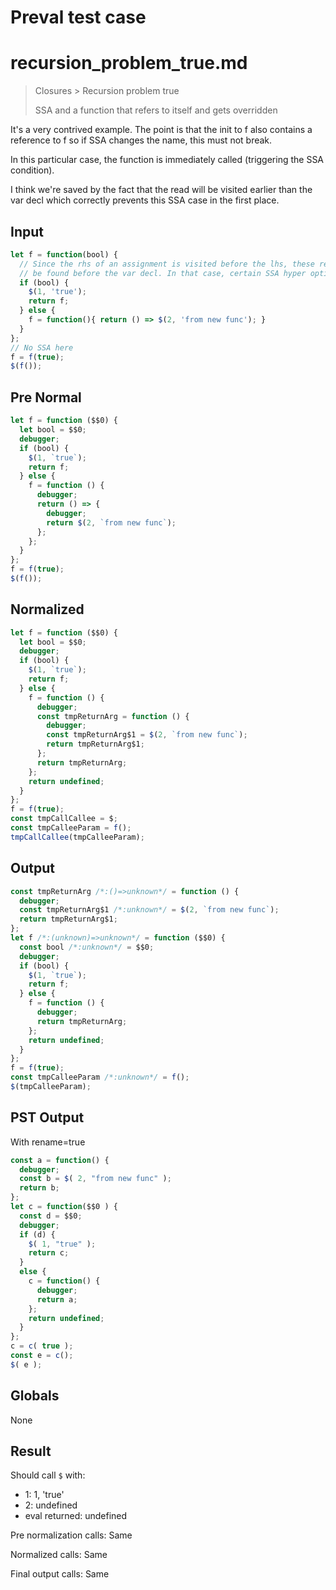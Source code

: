 # Preval test case

# recursion_problem_true.md

> Closures > Recursion problem true
>
> SSA and a function that refers to itself and gets overridden

It's a very contrived example. The point is that the init to f also contains a reference to f so if SSA changes the name, this must not break.

In this particular case, the function is immediately called (triggering the SSA condition).

I think we're saved by the fact that the read will be visited earlier than the var decl which correctly prevents this SSA case in the first place.

## Input

`````js filename=intro
let f = function(bool) {
  // Since the rhs of an assignment is visited before the lhs, these references of `f` will
  // be found before the var decl. In that case, certain SSA hyper optimizations are skipped.
  if (bool) {
    $(1, 'true');
    return f;
  } else {
    f = function(){ return () => $(2, 'from new func'); }
  }
};
// No SSA here
f = f(true);
$(f());
`````

## Pre Normal


`````js filename=intro
let f = function ($$0) {
  let bool = $$0;
  debugger;
  if (bool) {
    $(1, `true`);
    return f;
  } else {
    f = function () {
      debugger;
      return () => {
        debugger;
        return $(2, `from new func`);
      };
    };
  }
};
f = f(true);
$(f());
`````

## Normalized


`````js filename=intro
let f = function ($$0) {
  let bool = $$0;
  debugger;
  if (bool) {
    $(1, `true`);
    return f;
  } else {
    f = function () {
      debugger;
      const tmpReturnArg = function () {
        debugger;
        const tmpReturnArg$1 = $(2, `from new func`);
        return tmpReturnArg$1;
      };
      return tmpReturnArg;
    };
    return undefined;
  }
};
f = f(true);
const tmpCallCallee = $;
const tmpCalleeParam = f();
tmpCallCallee(tmpCalleeParam);
`````

## Output


`````js filename=intro
const tmpReturnArg /*:()=>unknown*/ = function () {
  debugger;
  const tmpReturnArg$1 /*:unknown*/ = $(2, `from new func`);
  return tmpReturnArg$1;
};
let f /*:(unknown)=>unknown*/ = function ($$0) {
  const bool /*:unknown*/ = $$0;
  debugger;
  if (bool) {
    $(1, `true`);
    return f;
  } else {
    f = function () {
      debugger;
      return tmpReturnArg;
    };
    return undefined;
  }
};
f = f(true);
const tmpCalleeParam /*:unknown*/ = f();
$(tmpCalleeParam);
`````

## PST Output

With rename=true

`````js filename=intro
const a = function() {
  debugger;
  const b = $( 2, "from new func" );
  return b;
};
let c = function($$0 ) {
  const d = $$0;
  debugger;
  if (d) {
    $( 1, "true" );
    return c;
  }
  else {
    c = function() {
      debugger;
      return a;
    };
    return undefined;
  }
};
c = c( true );
const e = c();
$( e );
`````

## Globals

None

## Result

Should call `$` with:
 - 1: 1, 'true'
 - 2: undefined
 - eval returned: undefined

Pre normalization calls: Same

Normalized calls: Same

Final output calls: Same
